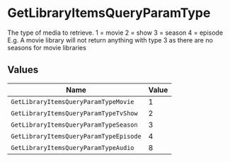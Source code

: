 # GetLibraryItemsQueryParamType

The type of media to retrieve.
1 = movie
2 = show
3 = season
4 = episode
E.g. A movie library will not return anything with type 3 as there are no seasons for movie libraries



## Values

| Name                                   | Value                                  |
| -------------------------------------- | -------------------------------------- |
| `GetLibraryItemsQueryParamTypeMovie`   | 1                                      |
| `GetLibraryItemsQueryParamTypeTvShow`  | 2                                      |
| `GetLibraryItemsQueryParamTypeSeason`  | 3                                      |
| `GetLibraryItemsQueryParamTypeEpisode` | 4                                      |
| `GetLibraryItemsQueryParamTypeAudio`   | 8                                      |